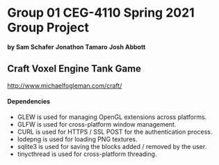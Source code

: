 # Group 01 CEG-4110 Spring 2021 Group Project
**by Sam Schafer**
**Jonathon Tamaro**
**Josh Abbott**

## Craft Voxel Engine Tank Game


http://www.michaelfogleman.com/craft/

#### Dependencies

* GLEW is used for managing OpenGL extensions across platforms.
* GLFW is used for cross-platform window management.
* CURL is used for HTTPS / SSL POST for the authentication process.
* lodepng is used for loading PNG textures.
* sqlite3 is used for saving the blocks added / removed by the user.
* tinycthread is used for cross-platform threading.
